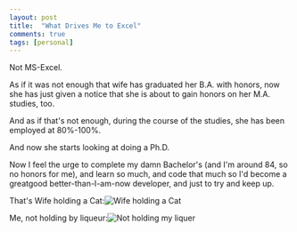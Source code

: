 ```yaml
---
layout: post
title:  "What Drives Me to Excel"
comments: true
tags: [personal]
---
```



Not MS-Excel.



As if it was not enough that wife has graduated her B.A. with honors, now she has just given a notice that she is about to gain honors on her M.A. studies, too.

And as if that's not enough, during the course of the studies, she has been employed at 80%-100%.

And now she starts looking at doing a Ph.D.



Now I feel the urge to complete my damn Bachelor's (and I'm around 84, so no honors for me), and learn so much, and code that much so I'd become a greatgood better-than-I-am-now developer, and just to try and keep up.







That's Wife holding a Cat:![Wife holding a Cat](http://kenegozi.com/Blog/uploaded/WindowsLiveWriter/DefaultingHtmlEncodetoAntiXSS_14D2D/75f25e75-861d-46a1-aaa1-53902da5105d.jpg)



Me, not holding by liqueur:![Not holding my liquer](http://kenegozi.com/Blog/uploaded/WindowsLiveWriter/DefaultingHtmlEncodetoAntiXSS_14D2D/06f8f90c-e117-46e4-90fd-d88169b65818.jpg)

